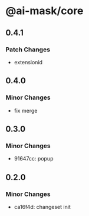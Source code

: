 # @ai-mask/core

## 0.4.1

### Patch Changes

- extensionid

## 0.4.0

### Minor Changes

- fix merge

## 0.3.0

### Minor Changes

- 91647cc: popup

## 0.2.0

### Minor Changes

- ca16f4d: changeset init
